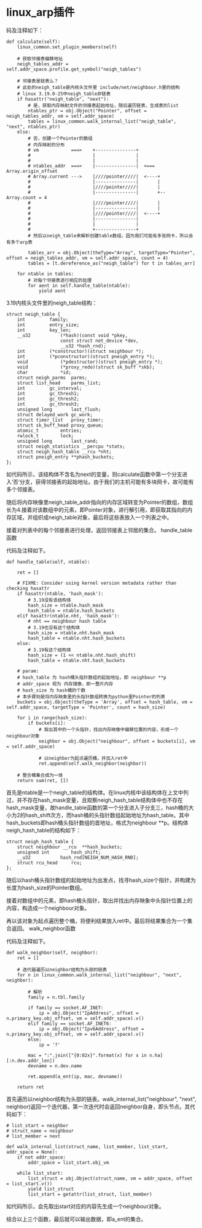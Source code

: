 # linux_arp插件
码及注释如下：
```
def calculate(self):
    linux_common.set_plugin_members(self)

    # 获取邻接表偏移地址
    neigh_tables_addr = self.addr_space.profile.get_symbol("neigh_tables")

    # 邻接表是链表么？
    # 此处的neigh_table是内核头文件里 include/net/neighbour.h里的结构
    # linux 3.19.0-25中neigh_table非链表
    if hasattr("neigh_table", "next"):
        # 是，获取内存映射文件的邻接表起始地址，随后遍历链表，生成表的list
        ntables_ptr = obj.Object("Pointer", offset = neigh_tables_addr, vm = self.addr_space)
        tables = linux_common.walk_internal_list("neigh_table", "next", ntables_ptr)
    else:
        # 否，创建一个Pointer的数组
        # 内存映射的分布
        # vm            ===>    +---------------+
        #                       |               |
        #                       |               |
        # ntables_addr  ===>    |---------------|  <=== Array.origin_offset
        # Array.current --->    |////pointer////|  <----+
        #                       |---------------|       |
        #                       |////pointer////|       |
        #                       |---------------|       +-- Array.count = 4
        #                       |////pointer////|       |
        #                       |---------------|       |
        #                       |////pointer////|  <----+
        #                       |---------------|
        #                       |               |
        #                       +---------------+
        # 然后以neigh_table来解析创建table数组，因为我们可能有多张网卡，所以会有多个arp表

        tables_arr = obj.Object(theType="Array", targetType="Pointer", offset = neigh_tables_addr, vm = self.addr_space, count = 4)
        tables = [t.dereference_as("neigh_table") for t in tables_arr]

    for ntable in tables:
        # 对每个邻接表进行相应的处理
        for aent in self.handle_table(ntable):
            yield aent
```
3.19内核头文件里的neigh_table结构：
```
struct neigh_table {
    int         family;
    int         entry_size;
    int         key_len;
    __u32           (*hash)(const void *pkey,
                    const struct net_device *dev,
                    __u32 *hash_rnd);
    int         (*constructor)(struct neighbour *);
    int         (*pconstructor)(struct pneigh_entry *);
    void            (*pdestructor)(struct pneigh_entry *);
    void            (*proxy_redo)(struct sk_buff *skb);
    char            *id;
    struct neigh_parms  parms;
    struct list_head    parms_list;
    int         gc_interval;
    int         gc_thresh1;
    int         gc_thresh2;
    int         gc_thresh3;
    unsigned long       last_flush;
    struct delayed_work gc_work;
    struct timer_list   proxy_timer;
    struct sk_buff_head proxy_queue;
    atomic_t        entries;
    rwlock_t        lock;
    unsigned long       last_rand;
    struct neigh_statistics __percpu *stats;
    struct neigh_hash_table __rcu *nht;
    struct pneigh_entry **phash_buckets;
};
```
如代码所示，该结构体不含名为next的变量，则calculate函数中第一个分支进入‘否’分支，获得邻接表的起始地址。由于我们的主机可能有多块网卡，故可能有多个邻接表。

随后将内存映像里neigh_table_addr指向的内存区域转变为Pointer的数组，数组长为4.接着对该数组中的元素，即Pointer对象，进行解引用，即获取其指向的内存区域，并组织成neigh_table对象，最后将这些表放入一个列表之中。

接着对列表中的每个邻接表进行处理，返回邻接表上邻居的集合。
handle_table函数

代码及注释如下。
```
def handle_table(self, ntable):

    ret = []

    # FIXME: Consider using kernel version metadata rather than checking hasattr
    if hasattr(ntable, 'hash_mask'):
        # 3.19没有该结构体
        hash_size = ntable.hash_mask
        hash_table = ntable.hash_buckets
    elif hasattr(ntable.nht, 'hash_mask'):
        # nht == neighbour hash table
        # 3.19也没有这个结构体
        hash_size = ntable.nht.hash_mask
        hash_table = ntable.nht.hash_buckets
    else:
        # 3.19有这个结构体
        hash_size = (1 << ntable.nht.hash_shift)
        hash_table = ntable.nht.hash_buckets

    # param:
    # hash_table 为 hash桶头指针数组的起始地址，即 neighbour **p
    # addr_space 视为 内存镜像，即一整片内存
    # hash_size 为 hash桶的个数
    # 本步骤则是将内存映象里的头指针数组转换为python里Pointer的列表
    buckets = obj.Object(theType = 'Array', offset = hash_table, vm = self.addr_space, targetType = 'Pointer', count = hash_size)

    for i in range(hash_size):
        if buckets[i]:
            # 取出其中的一个头指针，找出内存映像中偏移位置的内容，形成一个neighbour对象
            neighbor = obj.Object("neighbour", offset = buckets[i], vm = self.addr_space)

            # 以neighbor为起点遍历桶，并加入ret中
            ret.append(self.walk_neighbor(neighbor))

    # 整合桶集合成为一体
    return sum(ret, [])
```
首先是ntable是一个neigh_table的结构体。在linux内核中该结构体在上文中列过，并不存在hash_mask变量，且观察neigh_hash_table结构体中也不存在hash_mask变量，故handle_table函数的第一个分支进入子分支三，hash桶的大小为2的hash_shift次方，而hash桶的头指针数组起始地址为hash_table。其中hash_buckets即hash桶头指针数组的首地址，格式为neighbour **p。结构体neigh_hash_table的结构如下：
```
struct neigh_hash_table {
    struct neighbour __rcu  **hash_buckets;
    unsigned int        hash_shift;
    __u32           hash_rnd[NEIGH_NUM_HASH_RND];
    struct rcu_head     rcu;
};
```
随后以hash桶头指针数组的起始地址为出发点，找寻hash_size个指针，并构建为长度为hash_size的Pointer数组。

接着对数组中的元素，即hash桶头指针，取出并找出内存映象中头指针位置上的内容，构造成一个neighbour对象。

再以该对象为起点遍历整个桶，将便利结果放入ret中。最后将结果集合为一个集合返回。
walk_neighbor函数

代码及注释如下。
```
def walk_neighbor(self, neighbor):
    ret = []

    # 迭代器遍历以neighbor结构为头部的链表
    for n in linux_common.walk_internal_list("neighbour", "next", neighbor):

        # 解析
        family = n.tbl.family

        if family == socket.AF_INET:
            ip = obj.Object("IpAddress", offset = n.primary_key.obj_offset, vm = self.addr_space).v()
        elif family == socket.AF_INET6:
            ip = obj.Object("Ipv6Address", offset = n.primary_key.obj_offset, vm = self.addr_space).v()
        else:
            ip = '?'

        mac = ":".join(["{0:02x}".format(x) for x in n.ha][:n.dev.addr_len])
        devname = n.dev.name

        ret.append(a_ent(ip, mac, devname))

    return ret
```
首先遍历以neighbor结构为头部的链表。walk_internal_list("neighbour", "next", neighbor)返回一个迭代器，第一次迭代时会返回neighbor自身，即头节点。其代码如下：
```
# list_start = neighbor
# struct_name = neighbour
# list_member = next

def walk_internal_list(struct_name, list_member, list_start, addr_space = None):
    if not addr_space:
        addr_space = list_start.obj_vm

    while list_start:
        list_struct = obj.Object(struct_name, vm = addr_space, offset = list_start.v())
        yield list_struct
        list_start = getattr(list_struct, list_member)
```
如代码所示，会先取出start对应的内容先生成一个neighbour对象。

结合以上三个函数，最后就可以输出数据，即a_ent的集合。




